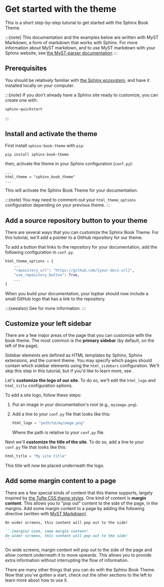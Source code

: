 # Get started with the theme

This is a short step-by-step tutorial to get started with the Sphinx Book Theme.

:::{note}
This documentation and the examples below are written with MyST Markdown, a form
of markdown that works with Sphinx. For more information about MyST markdown, and
to use MyST markdown with your Sphinx website,
see [the MyST-parser documentation](https://myst-parser.readthedocs.io/)
:::

## Prerequisites

You should be relatively familiar with [the Sphinx ecosystem](http://www.sphinx-doc.org/), and have it installed locally on your computer.

:::{note}
If you don't already have a Sphinx site ready to customize, you can create one with:

```bash
sphinx-quickstart
```
:::

## Install and activate the theme

First install `sphinx-book-theme` with `pip`:

```
pip install sphinx-book-theme
```

then, activate the theme in your Sphinx configuration (`conf.py`):

```
...
html_theme = "sphinx_book_theme"
...
```

This will activate the Sphinx Book Theme for your documentation.

:::{note}
You may need to comment-out your `html_theme_options` configuration depending on your previous theme.
:::

## Add a source repository button to your theme

There are several ways that you can customize the Sphinx Book Theme.
For this tutorial, we'll add a pointer to a GitHub repository for our theme.

To add a button that links to the repository for your documentation, add the following configuration in `conf.py`.

```python
html_theme_options = {
    ...
    "repository_url": "https://github.com/{your-docs-url}",
    "use_repository_button": True,
    ...
}
```

When you build your documentation, your topbar should now include a small GitHub logo that has a link to the repository.


:::{seealso}
See [](source-files:repository) for more information.
:::

## Customize your left sidebar

There are a few major areas of the page that you can customize with the book theme.
The most common is the **primary sidebar** (by default, on the left of the page).

Sidebar elements are defined as HTML templates by Sphinx, Sphinx extensions, and the current theme.
You may specify which pages should contain which sidebar elements using the `html_sidebars` configuration.
We'll skip this step in this tutorial, but if you'd like to learn more, see [](sidebar-primary:items).

Let's **customize the logo of our site**.
To do so, we'll edit the `html_logo` and `html_title` configuration options.

To add a site logo, follow these steps:

1. Put an image in your documentation's root (e.g., `myimage.png`).
2. Add a line to your `conf.py` file that looks like this:

   ```python
   html_logo = "path/to/myimage.png"
   ```

   Where the path is relative to your `conf.py` file.

Next we'll **customize the title of the site**.
To do so, add a line to your `conf.py` file that looks like this:

```python
html_title = "My site title"
```

This title will now be placed underneath the logo.

## Add some margin content to a page

There are a few special kinds of content that this theme supports, largely inspired by [the Tufte CSS theme styles](https://edwardtufte.github.io/tufte-css/).
One kind of content is **margin content**.
This allows you to "pop out" content to the side of the page, in the margins.
Add some margin content to a page by adding the following directive (written with [MyST Markdown](https://myst-parser.readthedocs.io)).

```{margin} Look, some margin content!
On wider screens, this content will pop out to the side!
```

````md
```{margin} Look, some margin content!
On wider screens, this content will pop out to the side!
```
````

On wide screens, margin content will pop out to the side of the page and allow content underneath it to move upwards.
This allows you to provide extra information without interrupting the flow of information.

There are many other things that you can do with the Sphinx Book Theme.
Now that you've gotten a start, check out the other sections to the left to learn more about how to use it.
